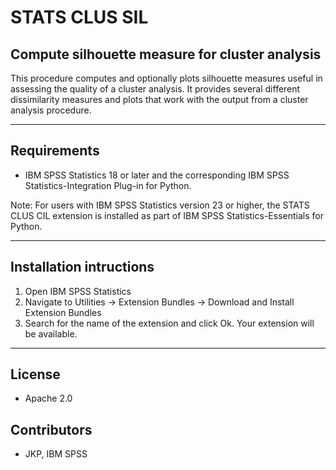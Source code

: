 # STATS CLUS SIL
## Compute silhouette measure for cluster analysis
 This procedure computes and optionally plots silhouette measures useful in assessing the quality of a cluster analysis.  It provides several different dissimilarity measures and plots that work with the output from a cluster analysis procedure.

---
Requirements
----
- IBM SPSS Statistics 18 or later and the corresponding IBM SPSS Statistics-Integration Plug-in for Python.

Note: For users with IBM SPSS Statistics version 23 or higher, the STATS CLUS CIL extension is installed as part of IBM SPSS Statistics-Essentials for Python.

---
Installation intructions
----
1. Open IBM SPSS Statistics
2. Navigate to Utilities -> Extension Bundles -> Download and Install Extension Bundles
3. Search for the name of the extension and click Ok. Your extension will be available.

---
License
----

- Apache 2.0
                              
Contributors
----

  - JKP, IBM SPSS
